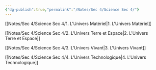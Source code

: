 ```yaml
---
{"dg-publish":true,"permalink":"/Notes/Sec 4/Science Sec 4/"}
---
```



[[Notes/Sec 4/Science Sec 4/1. L'Univers Matériel\|1. L'Univers Matériel]]

[[Notes/Sec 4/Science Sec 4/2. L'Univers Terre et Espace\|2. L'Univers Terre et Espace]]

[[Notes/Sec 4/Science Sec 4/3. L'Univers Vivant\|3. L'Univers Vivant]]

[[Notes/Sec 4/Science Sec 4/4. L'Univers Technologique\|4. L'Univers Technologique]]